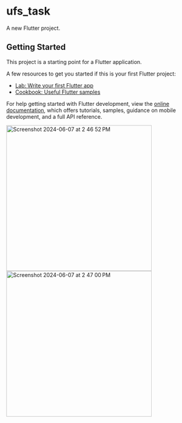 # ufs_task

A new Flutter project.

## Getting Started

This project is a starting point for a Flutter application.

A few resources to get you started if this is your first Flutter project:

- [Lab: Write your first Flutter app](https://docs.flutter.dev/get-started/codelab)
- [Cookbook: Useful Flutter samples](https://docs.flutter.dev/cookbook)

For help getting started with Flutter development, view the
[online documentation](https://docs.flutter.dev/), which offers tutorials,
samples, guidance on mobile development, and a full API reference.






<img width="383" alt="Screenshot 2024-06-07 at 2 46 52 PM" src="https://github.com/ShabnuSaman/ufs_task/assets/143529541/19d9f817-3c5d-4125-baa8-eea01e1da84e">
<img width="383" alt="Screenshot 2024-06-07 at 2 47 00 PM" src="https://github.com/ShabnuSaman/ufs_task/assets/143529541/af94af57-df30-48fc-9e27-5475c0de4074">

